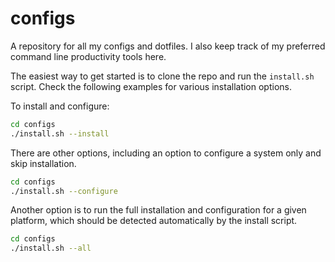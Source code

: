 configs
=======

A repository for all my configs and dotfiles. I also keep track of my preferred
command line productivity tools here.

The easiest way to get started is to clone the repo and run the `install.sh`
script. Check the following examples for various installation options.

To install and configure:

```bash
cd configs
./install.sh --install
```

There are other options, including an option to configure a system only and skip
installation.

```bash
cd configs
./install.sh --configure
```

Another option is to run the full installation and configuration for a given
platform, which should be detected automatically by the install script.

```bash
cd configs
./install.sh --all
```
